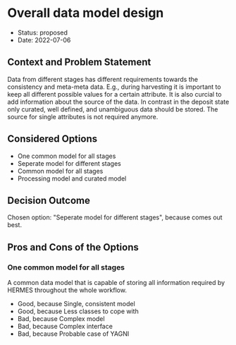 # Overall data model design

* Status: proposed
* Date: 2022-07-06

## Context and Problem Statement

Data from different stages has different requirements towards the consistency and meta-meta data.
E.g., during harvesting it is important to keep all different possible values for a certain attribute.
It is also curcial to add information about the source of the data.
In contrast in the deposit state only curated, well defined, and unambiguous data should be stored.
The source for single attributes is not required anymore.

## Considered Options

* One common model for all stages
* Seperate model for different stages
* Common model for all stages
* Processing model and curated model

## Decision Outcome

Chosen option: "Seperate model for different stages", because comes out best.

## Pros and Cons of the Options

### One common model for all stages

A common data model that is capable of storing all information required by HERMES throughout the whole workflow.

* Good, because Single, consistent model
* Good, because Less classes to cope with
* Bad, because Complex model
* Bad, because Complex interface
* Bad, because Probable case of YAGNI
